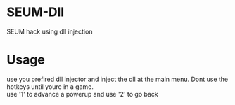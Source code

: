 # SEUM-Dll
SEUM hack using dll injection


# Usage
use you prefired dll injector and inject the dll at the main menu. Dont use the hotkeys until youre in a game.
<br>
use '1' to advance a powerup and use '2' to go back
<br>
